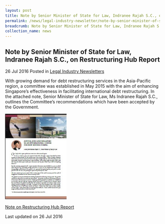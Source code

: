 ```yaml
---
layout: post
title: Note by Senior Minister of State for Law, Indranee Rajah S.C., on Restructuring Hub Report
permalink: /news/legal-industry-newsletter/note-by-senior-minister-of-state-for-law--indranee-rajah-s-c---o8/
breadcrumb: Note by Senior Minister of State for Law, Indranee Rajah S.C., on Restructuring Hub Report
collection_name: news
---
```


<style>
  .image {width: 200px;}
  .image img {max-width: 100%;}
</style>

Note by Senior Minister of State for Law, Indranee Rajah S.C., on Restructuring Hub Report
---

26 Jul 2016 Posted in [Legal Industry Newsletters](/news/legal-industry-newsletters/)

With growing demand for debt restructuring services in the Asia-Pacific region, a committee was established in May 2015 with the aim of enhancing Singapore’s effectiveness in facilitating international debt restructuring. In the attached note, Senior Minister of State for Law, Ms Indranee Rajah S.C., outlines the Committee’s recommendations which have been accepted by the Government.

<div class="image">
  <a href="/files/NotebySMSonRestructuringHubReport.pdf/"><img src="/images/1469514883180.jpg/"></a>
</div>

<a href="/files/NotebySMSonRestructuringHubReport.pdf/">Note on Restructuring Hub Report</a>

<p class="right-side-updated">Last updated on 26 Jul 2016</p>
